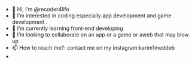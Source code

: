 - 👋 Hi, I’m @recoder4life
- 👀 I’m interested in coding especially app development and game development .
- 🌱 I’m currently learning front-end developing
- 💞️ I’m looking to collaborate on an app or a game or aweb that may blow up
- 📫 How to reach me?: contact me on my instagram:karim1meddeb
- 
